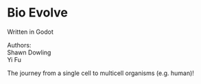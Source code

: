 # Bio Evolve


Written in Godot


Authors:  
Shawn Dowling  
Yi Fu  
  
The journey from a single cell to multicell organisms (e.g. human)!
